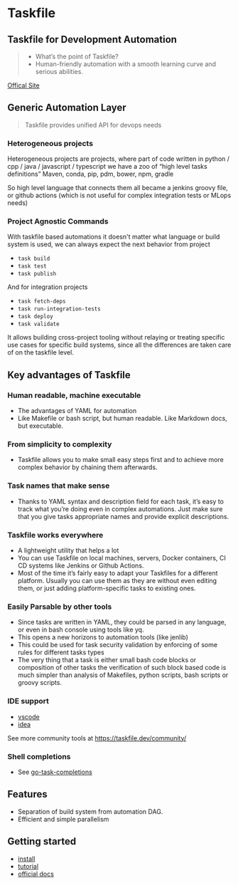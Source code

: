 
# Taskfile

## Taskfile for Development Automation

> - What’s the point of Taskfile?
> - Human-friendly automation with a smooth learning curve and serious abilities.

[Offical Site](https://taskfile.dev/)

## Generic Automation Layer

> Taskfile provides unified API for devops needs

### Heterogeneous projects

Heterogeneous projects are projects, 
where part of code written in python / cpp / java /  javascript / typescript 
we have a zoo of “high level tasks definitions”
Maven, conda, pip, pdm, bower, npm, gradle

So high level language that connects them all became a jenkins groovy file, 
or github actions (which is not useful for complex integration tests or MLops needs)

### Project Agnostic Commands

With taskfile based automations it doesn't matter what language or build system is used,
we can always expect the next behavior from project

- `task build`
- `task test`
- `task publish`

And for integration projects

- `task fetch-deps`
- `task run-integration-tests`
- `task deploy`
- `task validate`

It allows building cross-project tooling without relaying or treating 
specific use cases for specific build systems, 
since all the differences are taken care of on the taskfile level. 

## Key advantages of Taskfile

### Human readable, machine executable

- The advantages of YAML for automation
- Like Makefile or bash script, but human readable. Like Markdown docs, but executable. 

### From simplicity to complexity

- Taskfile allows you to make small easy steps first and to achieve more complex behavior by chaining them afterwards.

### Task names that make sense

- Thanks to YAML syntax and description field for each task, it’s easy to track what you’re doing even in complex automations. Just make sure that you give tasks appropriate names and provide explicit descriptions.

### Taskfile works everywhere

- A lightweight utility that helps a lot
- You can use Taskfile on local machines, servers, Docker containers, CI CD systems like Jenkins or Github Actions.
- Most of the time it’s fairly easy to adapt your Taskfiles for a different platform. Usually you can use them as they are without even editing them, or just adding platform-specific tasks to existing ones.

### Easily Parsable by other tools

- Since tasks are written in YAML, they could be parsed in any language, or even in bash console using tools like yq.
- This opens a new horizons to automation tools (like jenlib)
- This could be used for task security validation by enforcing of some rules for different tasks types
- The very thing that a task is either small bash code blocks or composition of other tasks the verification of such block based code is much simpler than analysis of Makefiles, python scripts, bash scripts or groovy scripts.

### IDE support

- [vscode](https://marketplace.visualstudio.com/items?itemName=paulvarache.vscode-taskfile)
- [idea](https://plugins.jetbrains.com/plugin/17058-taskfile)

See more community tools at https://taskfile.dev/community/

### Shell completions

- See [go-task-completions](https://github.com/yairdar/go-task-completions)


## Features

- Separation of build system from automation DAG.
- Efficient and simple parallelism


## Getting started

- [install](https://taskfile.dev/installation/)
- [tutorial](https://yairdar.github.io/base-tutorials/a-taskfile/)
- [official docs](https://taskfile.dev/usage/)


